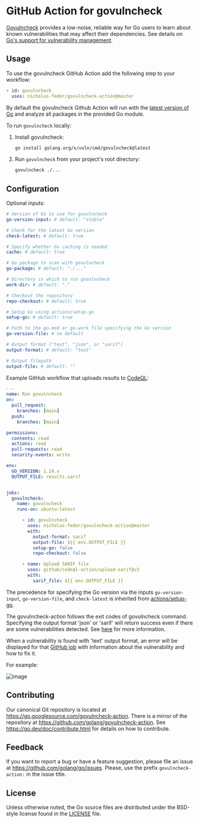 # GitHub Action for govulncheck

[Govulncheck](https://pkg.go.dev/golang.org/x/vuln/cmd/govulncheck) provides a low-noise, reliable way for Go users to learn about known vulnerabilities that may affect their dependencies.
See details on [Go's support for vulnerability management](https://go.dev/blog/vuln).

## Usage

To use the govulncheck GitHub Action add the following step to your workflow:

  ```yaml
  - id: govulncheck
    uses: nicholas-fedor/govulncheck-action@master
  ```

By default the govulncheck Github Action will run with the [latest version of Go](https://go.dev/doc/install) and analyze all packages in the provided Go module.

To run `govulncheck` locally:

1. Install govulncheck:

    ```bash
    go install golang.org/x/vuln/cmd/govulncheck@latest
    ```

2. Run `govulncheck` from your project's root directory:

    ```bash
    govulncheck ./...
    ```

## Configuration

Optional inputs:

  ```yaml
  # Version of Go to use for govulncheck
  go-version-input: # default: "stable"

  # Check for the latest Go version
  check-latest: # default: true

  # Specify whether Go caching is needed
  cache: # default: true

  # Go package to scan with govulncheck
  go-package: # default: "./..."

  # Directory in which to run govulncheck
  work-dir: # default: "."

  # Checkout the repository
  repo-checkout: # default: true

  # Setup Go using actions/setup-go
  setup-go: # default: true

  # Path to the go.mod or go.work file specifying the Go version
  go-version-file: # no default

  # Output format ("text", "json", or "sarif")
  output-format: # default: "text"

  # Output filepath
  output-file: # default: ""
  ```

Example GitHub workflow that uploads results to [CodeQL](https://docs.github.com/en/code-security/code-scanning/introduction-to-code-scanning/about-code-scanning-with-codeql):

```yaml
---
name: Run govulncheck
on:
  pull_request:
    branches: [main]
  push:
    branches: [main]

permissions:
  contents: read
  actions: read
  pull-requests: read
  security-events: write

env:
  GO_VERSION: 1.24.x
  OUTPUT_FILE: results.sarif


jobs:
  govulncheck:
    name: govulncheck
    runs-on: ubuntu-latest

      - id: govulncheck
        uses: nicholas-fedor/govulncheck-action@master
        with:
          output-format: sarif
          output-file: ${{ env.OUTPUT_FILE }}
          setup-go: false
          repo-checkout: false

      - name: Upload SARIF file
        uses: github/codeql-action/upload-sarif@v3
        with:
          sarif_file: ${{ env.OUTPUT_FILE }}
```

The precedence for specifying the Go version via the inputs `go-version-input`, `go-version-file`, and `check-latest` is inherited from [actions/setup-go](https://github.com/actions/setup-go).

The govulncheck-action follows the exit codes of govulncheck command.
Specifying the output format 'json' or 'sarif' will return success even if there are some vulnerabilities detected. See [here](https://pkg.go.dev/golang.org/x/vuln/cmd/govulncheck#hdr-Exit_codes)
for more information.

When a vulnerability is found with 'text' output format, an error will be displayed for that [GitHub job](https://docs.github.com/en/actions/using-jobs/using-jobs-in-a-workflow) with information about the vulnerability and how to fix it.

For example:

![image](https://github.com/bkessler-go/prototype-repo/assets/107496148/932a2e5c-730e-4583-90f3-edab3ca06f60)

## Contributing

Our canonical Git repository is located at <https://go.googlesource.com/govulncheck-action>.
There is a mirror of the repository at <https://github.com/golang/govulncheck-action>.
See <https://go.dev/doc/contribute.html> for details on how to contribute.

## Feedback

If you want to report a bug or have a feature suggestion, please file an issue at <https://github.com/golang/go/issues>.
Please, use the prefix `govulncheck-action:` in the issue title.

## License

Unless otherwise noted, the Go source files are distributed under the BSD-style license found in the [LICENSE](LICENSE) file.
